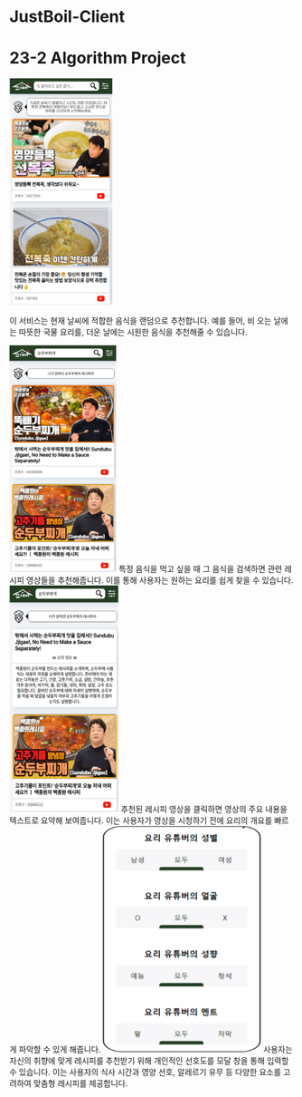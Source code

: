 # JustBoil-Client
# 23-2 Algorithm Project

<img src="images/1.png" width="auto" height="400"  align-item = "center">

이 서비스는 현재 날씨에 적합한 음식을 랜덤으로 추천합니다. 예를 들어, 비 오는 날에는 따뜻한 국물 요리를, 더운 날에는 시원한 음식을 추천해줄 수 있습니다.

<img src="images/2.png"  width="auto" height="400" align-item = "center">
특정 음식을 먹고 싶을 때 그 음식을 검색하면 관련 레시피 영상들을 추천해줍니다. 이를 통해 사용자는 원하는 요리를 쉽게 찾을 수 있습니다.

<img src="images/3.png" width="auto" height="400"  align-item = "center">
추천된 레시피 영상을 클릭하면 영상의 주요 내용을 텍스트로 요약해 보여줍니다. 이는 사용자가 영상을 시청하기 전에 요리의 개요를 빠르게 파악할 수 있게 해줍니다.

<img src="images/4.png" width="auto" height="400"  align-item = "center">
사용자는 자신의 취향에 맞게 레시피를 추천받기 위해 개인적인 선호도를 모달 창을 통해 입력할 수 있습니다. 이는 사용자의 식사 시간과 영양 선호, 알레르기 유무 등 다양한 요소를 고려하여 맞춤형 레시피를 제공합니다.
